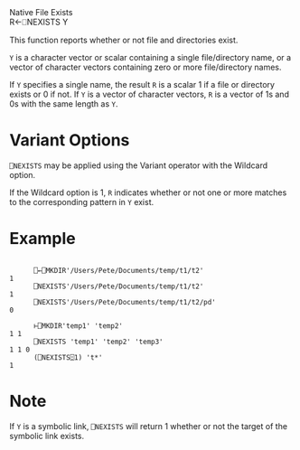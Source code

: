 <div class="heading">
  <div class="name">Native File Exists</div>
  <div class="command">R←⎕NEXISTS Y</div>
</div>

This function reports whether or not file and directories exist.

`Y` is a character vector or scalar containing a single file/directory name, or a vector of character vectors containing zero or more file/directory names.

If `Y` specifies a single name, the result `R` is a scalar 1 if a file or directory exists or 0 if not. If `Y` is a vector of character vectors, `R` is a vector of 1s and 0s with the same length as `Y`.

# Variant Options

`⎕NEXISTS` may be applied using the  Variant operator with the Wildcard option.

If the Wildcard option is 1, `R` indicates whether or not one or more matches to the corresponding pattern in `Y` exist.

# Example
```apl

      ⎕←⎕MKDIR'/Users/Pete/Documents/temp/t1/t2'
1
      ⎕NEXISTS'/Users/Pete/Documents/temp/t1/t2'
1
      ⎕NEXISTS'/Users/Pete/Documents/temp/t1/t2/pd'
0

      ⊢⎕MKDIR'temp1' 'temp2'
1 1
      ⎕NEXISTS 'temp1' 'temp2' 'temp3'
1 1 0
      (⎕NEXISTS⍠1) 't*'
1

```

# Note

If `Y` is a symbolic link, `⎕NEXISTS` will return 1 whether or not the target of the symbolic link exists.
